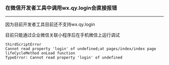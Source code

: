 ### 在微信开发者工具中调用wx.qy.login会直接报错

---

因为目前开发者工具目前还不支持wx.qy.login

目前只能通过企业微信关联小程序后在手机微信上运行调试

```
thirdScriptError
Cannot read property 'login' of undefined;at pages/index/index page lifeCycleMethod onLoad function
TypeError: Cannot read property 'login' of undefined
```